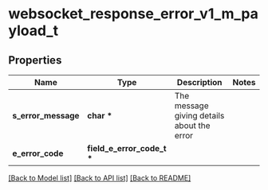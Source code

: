 # websocket_response_error_v1_m_payload_t

## Properties
Name | Type | Description | Notes
------------ | ------------- | ------------- | -------------
**s_error_message** | **char \*** | The message giving details about the error | 
**e_error_code** | **field_e_error_code_t \*** |  | 

[[Back to Model list]](../README.md#documentation-for-models) [[Back to API list]](../README.md#documentation-for-api-endpoints) [[Back to README]](../README.md)


